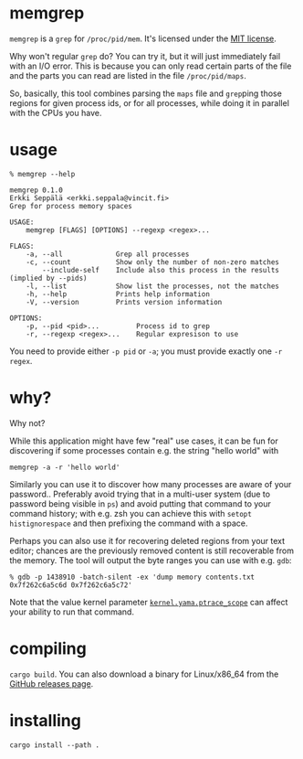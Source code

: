 # memgrep

`memgrep` is a `grep` for `/proc/pid/mem`. It's licensed under the
[MIT license](LICENCE.MIT).

Why won't regular `grep` do? You can try it, but it will just
immediately fail with an I/O error. This is because you can only read
certain parts of the file and the parts you can read are listed in the
file `/proc/pid/maps`.

So, basically, this tool combines parsing the `maps` file and `grep`ping
those regions for given process ids, or for all processes, while doing
it in parallel with the CPUs you have.

# usage

    % memgrep --help

    memgrep 0.1.0
    Erkki Seppälä <erkki.seppala@vincit.fi>
    Grep for process memory spaces
    
    USAGE:
        memgrep [FLAGS] [OPTIONS] --regexp <regex>...
    
    FLAGS:
        -a, --all             Grep all processes
        -c, --count           Show only the number of non-zero matches
            --include-self    Include also this process in the results (implied by --pids)
        -l, --list            Show list the processes, not the matches
        -h, --help            Prints help information
        -V, --version         Prints version information
    
    OPTIONS:
        -p, --pid <pid>...         Process id to grep
        -r, --regexp <regex>...    Regular expresison to use

You need to provide either `-p pid` or `-a`; you must provide exactly
one `-r regex`.

# why?

Why not?

While this application might have few "real" use cases, it can be fun
for discovering if some processes contain e.g. the string "hello
world" with

`memgrep -a -r 'hello world'`

Similarly you can use it to discover how many processes are aware of
your password.. Preferably avoid trying that in a multi-user system
(due to password being visible in `ps`) and avoid putting that
command to your command history; with e.g. zsh you can achieve this
with `setopt histignorespace` and then prefixing the command with a
space.

Perhaps you can also use it for recovering deleted regions from your
text editor; chances are the previously removed content is still
recoverable from the memory. The tool will output the byte ranges you
can use with e.g. `gdb`:

    % gdb -p 1438910 -batch-silent -ex 'dump memory contents.txt 0x7f262c6a5c6d 0x7f262c6a5c72'

Note that the value kernel parameter
[`kernel.yama.ptrace_scope`](https://linux-audit.com/protect-ptrace-processes-kernel-yama-ptrace_scope/)
can affect your ability to run that command.

# compiling

`cargo build`. You can also download a binary for Linux/x86_64 from
the [GitHub releases page](../../releases/).

# installing

`cargo install --path .`
